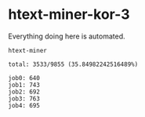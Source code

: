 # htext-miner-kor-3

Everything doing here is automated.

```
htext-miner

total: 3533/9855 (35.84982242516489%)

job0: 640
job1: 743
job2: 692
job3: 763
job4: 695
```